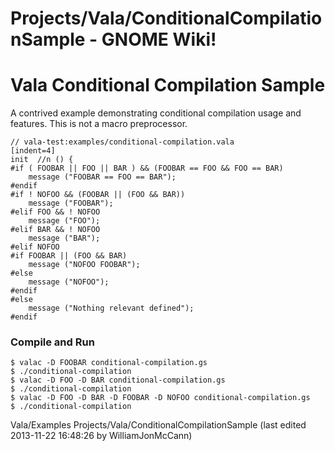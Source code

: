# Projects/Vala/ConditionalCompilationSample - GNOME Wiki!

# Vala Conditional Compilation Sample
A contrived example demonstrating conditional compilation usage and features.
This is not a macro preprocessor.

```genie
// vala-test:examples/conditional-compilation.vala
[indent=4]
init  //n () {
#if ( FOOBAR || FOO || BAR ) && (FOOBAR == FOO && FOO == BAR)
    message ("FOOBAR == FOO == BAR");
#endif
#if ! NOFOO && (FOOBAR || (FOO && BAR))
    message ("FOOBAR");
#elif FOO && ! NOFOO
    message ("FOO");
#elif BAR && ! NOFOO
    message ("BAR");
#elif NOFOO
#if FOOBAR || (FOO && BAR)
    message ("NOFOO FOOBAR");
#else
    message ("NOFOO");
#endif
#else
    message ("Nothing relevant defined");
#endif
```

### Compile and Run

```shell
$ valac -D FOOBAR conditional-compilation.gs
$ ./conditional-compilation
$ valac -D FOO -D BAR conditional-compilation.gs
$ ./conditional-compilation
$ valac -D FOO -D BAR -D FOOBAR -D NOFOO conditional-compilation.gs
$ ./conditional-compilation
```

Vala/Examples Projects/Vala/ConditionalCompilationSample
    (last edited 2013-11-22 16:48:26 by WilliamJonMcCann)

